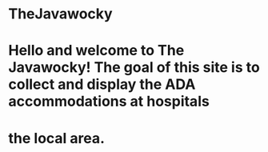 # TheJavawocky

# Hello and welcome to The Javawocky! The goal of this site is to collect and display the ADA accommodations at hospitals
# the local area.
